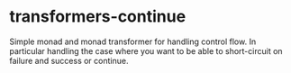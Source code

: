 transformers-continue
=====================

Simple monad and monad transformer for handling control flow. In
particular handling the case where you want to be able to
short-circuit on failure and success or continue.
